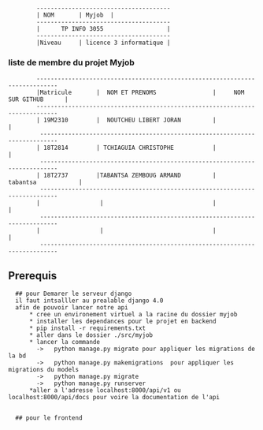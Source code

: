             --------------------------------------
            | NOM       | Myjob  |           
            --------------------------------------
            |      TP INFO 3055                  |
            --------------------------------------
            |Niveau     | licence 3 informatique |
### liste de membre du projet Myjob
            ----------------------------------------------------------------------------
            |Matricule       |  NOM ET PRENOMS                |     NOM SUR GITHUB      |
            ----------------------------------------------------------------------------
            | 19M2310        |  NOUTCHEU LIBERT JORAN         |                         |
             ---------------------------------------------------------------------------
            | 18T2814        | TCHIAGUIA CHRISTOPHE           |                        |
             ---------------------------------------------------------------------------
            | 18T2737        |TABANTSA ZEMBOUG ARMAND         |    tabantsa            |
             ---------------------------------------------------------------------------
            |                 |                               |                        |                       
             ---------------------------------------------------------------------------
            |                 |                               |                        |                       
             ---------------------------------------------------------------------------
             
## Prerequis
      ## pour Demarer le serveur django
      il faut intsalller au prealable django 4.0
      afin de pouvoir lancer notre api 
          * cree un environement virtuel a la racine du dossier myjob 
          * installer les dependances pour le projet en backend
          * pip install -r requirements.txt
          * aller dans le dossier ./src/myjob 
          * lancer la commande 
            ->   python manage.py migrate pour appliquer les migrations de la bd 
            ->   python manage.py makemigrations  pour appliquer les migrations du models
            ->   python manage.py migrate 
            ->   python manage.py runserver 
          *aller a l'adresse localhost:8000/api/v1 ou localhost:8000/api/docs pour voire la documentation de l'api 
              

      ## pour le frontend 
